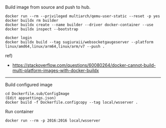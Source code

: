 Build image from source and push to hub.
```
docker run --rm --privileged multiarch/qemu-user-static --reset -p yes
docker buildx rm builder
docker buildx create --name builder --driver docker-container --use
docker buildx inspect --bootstrap

docker login
docker buildx build --tag sugiuraii/websocketgaugeserver --platform linux/amd64,linux/arm64,linux/arm/v7 --push .
```
ref)
* https://stackoverflow.com/questions/60080264/docker-cannot-build-multi-platform-images-with-docker-buildx

---
Build configured image
```
cd Dockerfile.sub/ConfigImage
(Edit appsettings.json)
docker build -f Dockerfile.configcopy --tag local/wsserver .
```

Run container
```
docker run --rm -p 2016:2016 local/wsserver
```
